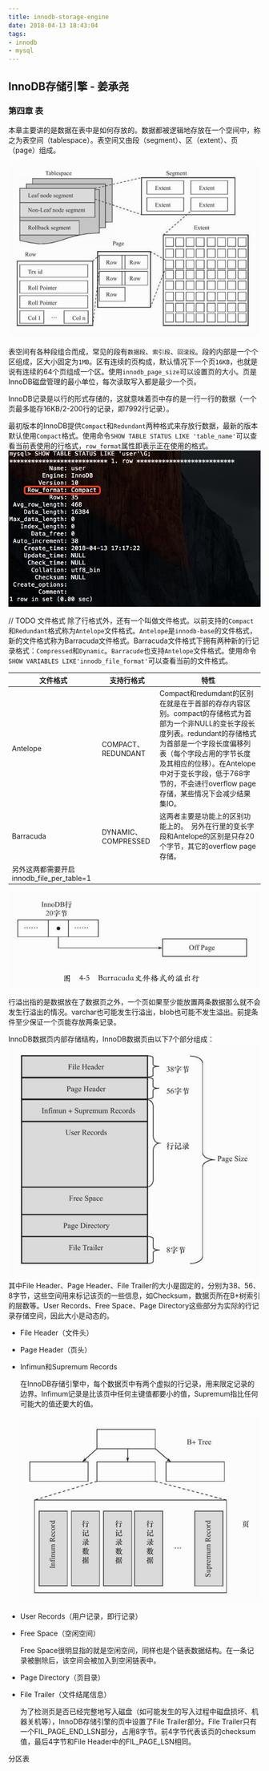 ```yaml
---
title: innodb-storage-engine
date: 2018-04-13 18:43:04
tags: 
- innodb
- mysql
---
```

## InnoDB存储引擎 - 姜承尧

### 第四章 表
本章主要讲的是数据在表中是如何存放的。数据都被逻辑地存放在一个空间中，称之为表空间（tablespace）。表空间又由段（segment）、区（extent）、页（page）组成。

![](/images/WX20180413-150336@2x.png)

表空间有各种段组合而成，常见的段有`数据段`、`索引段`、`回滚段`。段的内部是一个个区组成，区大小固定为`1MB`。区有连续的页构成，默认情况下一个页`16KB`，也就是说有连续的64个页组成一个区。使用`innodb_page_size`可以设置页的大小。页是InnoDB磁盘管理的最小单位，每次读取写入都是最少一个页。

InnoDB记录是以行的形式存储的，这就意味着页中存的是一行一行的数据（一个页最多能存16KB/2-200行的记录，即7992行记录）。

最初版本的InnoDB提供`Compact`和`Redundant`两种格式来存放行数据，最新的版本默认使用`Compact`格式。使用命令`SHOW TABLE STATUS LIKE 'table_name'`可以查看当前表使用的行格式，`row_format`属性即表示正在使用的格式。
![](/images/innodb-row-format.png)

// TODO 文件格式
除了行格式外，还有一个叫做文件格式。以前支持的`Compact`和`Redundant`格式称为`Antelope`文件格式。`Antelope`是`innodb-base`的文件格式，新的文件格式称为Barracuda文件格式。Barracuda文件格式下拥有两种新的行记录格式：`Compressed`和`Dynamic`。`Barracude`也支持`Antelope`文件格式。使用命令`SHOW VARIABLES LIKE'innodb_file_format'`可以查看当前的文件格式。

|文件格式	| 支持行格式	| 特性|
|---------|---------|---------|
|Antelope | COMPACT、REDUNDANT|Compact和redumdant的区别在就是在于首部的存存内容区别。compact的存储格式为首部为一个非NULL的变长字段长度列表。redundant的存储格式为首部是一个字段长度偏移列表（每个字段占用的字节长度及其相应的位移）。在Antelope中对于变长字段，低于768字节的，不会进行overflow page存储，某些情况下会减少结果集IO。|
Barracuda| DYNAMIC、COMPRESSED|这两者主要是功能上的区别功能上的。　另外在行里的变长字段和Antelope的区别是只存20个字节，其它的overflow page存储。
另外这两都需要开启innodb_file_per_table=1|

![](/images/barracuda-overflow-page.png)

行溢出指的是数据放在了数据页之外，一个页如果至少能放置两条数据那么就不会发生行溢出的情况。varchar也可能发生行溢出，blob也可能不发生溢出。前提条件至少保证一个页能存放两条记录。

InnoDB数据页内部存储结构，InnoDB数据页由以下7个部分组成：
![](/images/innodb-page-struct.png)
其中File Header、Page Header、File Trailer的大小是固定的，分别为38、56、8字节，这些空间用来标记该页的一些信息，如Checksum，数据页所在B+树索引的层数等。User Records、Free Space、Page Directory这些部分为实际的行记录存储空间，因此大小是动态的。

- File Header（文件头）

- Page Header（页头）

- Infimun和Supremum Records

    在InnoDB存储引擎中，每个数据页中有两个虚拟的行记录，用来限定记录的边界。Infimum记录是比该页中任何主键值都要小的值，Supremum指比任何可能大的值还要大的值。

    ![](/images/infimun&supremum-records.png)

- User Records（用户记录，即行记录）

- Free Space（空闲空间）

    Free Space很明显指的就是空闲空间，同样也是个链表数据结构。在一条记录被删除后，该空间会被加入到空闲链表中。

- Page Directory（页目录）

- File Trailer（文件结尾信息）

    为了检测页是否已经完整地写入磁盘（如可能发生的写入过程中磁盘损坏、机器关机等），InnoDB存储引擎的页中设置了File Trailer部分。File Trailer只有一个FIL_PAGE_END_LSN部分，占用8字节。前4字节代表该页的checksum值，最后4字节和File Header中的FIL_PAGE_LSN相同。

分区表